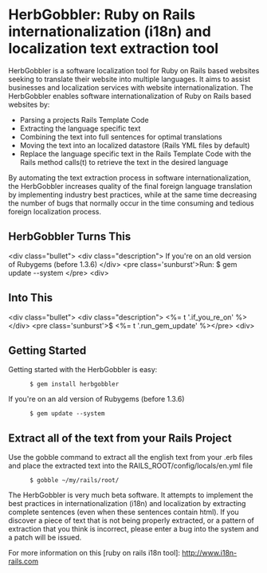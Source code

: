 HerbGobbler: Ruby on Rails internationalization (i18n) and localization text extraction tool
==========================

HerbGobbler is a software localization tool for Ruby on Rails based websites seeking to translate their website into multiple languages.  It aims to assist businesses and localization services with website internationalization.  The HerbGobbler enables software internationalization of Ruby on Rails based websites by:

* Parsing a projects Rails Template Code</li>
* Extracting the language specific text</li>
* Combining the text into full sentences for optimal translations</li>
* Moving the text into an localized datastore (Rails YML files by default)</li>
* Replace the language specific text in the Rails Template Code with the Rails method calls(t) to retrieve the text in the desired language</li>

By automating the text extraction process in software internationalization, the HerbGobbler increases quality of the final foreign language translation by implementing industry best practices, while at the same time decreasing the number of bugs that normally occur in the time consuming and tedious foreign localization process.  

HerbGobbler Turns This
--------------------
&lt;div class="bullet"> 
  &lt;div class="description"> 
     If you're on an old version of Rubygems
     (before 1.3.6)
  &lt;/div> 
  &lt;pre class='sunburst'>Run: $ gem update --system&#x000A;&lt;/pre> 
&lt;div> 

Into This
--------
&lt;div class="bullet"> 
  &lt;div class="description"> 
    &lt;%= t '.if_you_re_on' %>
  &lt;/div> 
  &lt;pre class='sunburst'>$ &lt;%= t '.run_gem_update' %>&lt;/pre> 
&lt;div> 

Getting Started
----------
Getting started with the HerbGobbler is easy:

          $ gem install herbgobbler

If you're on an ald version of Rubygems (before 1.3.6)
          
          $ gem update --system

Extract all of the text from your Rails Project
---------------------
Use the gobble command to extract all the english text from your .erb files and place the extracted text into the RAILS_ROOT/config/locals/en.yml file

          $ gobble ~/my/rails/root/

The HerbGobbler is very much beta software.  It attempts to implement the best practices in internationalization (i18n) and localization by extracting complete sentences (even when these sentences contain html).  If you discover a piece of text that is not being properly extracted, or a pattern of extraction that you think is incorrect, please enter a bug into the system and a patch will be issued.  

For more information on this [ruby on rails i18n tool]: http://www.i18n-rails.com